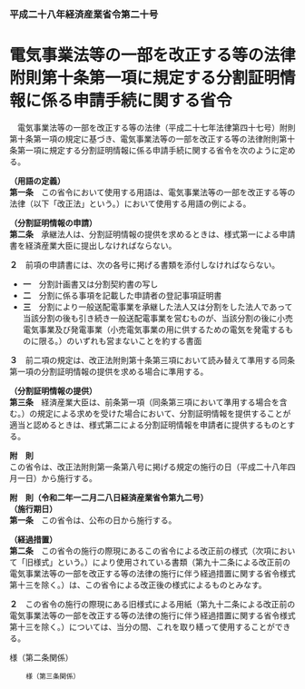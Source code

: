 ### 平成二十八年経済産業省令第二十号  
# 電気事業法等の一部を改正する等の法律附則第十条第一項に規定する分割証明情報に係る申請手続に関する省令  
　電気事業法等の一部を改正する等の法律（平成二十七年法律第四十七号）附則第十条第一項の規定に基づき、電気事業法等の一部を改正する等の法律附則第十条第一項に規定する分割証明情報に係る申請手続に関する省令を次のように定める。  
  
**（用語の定義）**  
**第一条**　この省令において使用する用語は、電気事業法等の一部を改正する等の法律（以下「改正法」という。）において使用する用語の例による。  
  
**（分割証明情報の申請）**  
**第二条**　承継法人は、分割証明情報の提供を求めるときは、様式第一による申請書を経済産業大臣に提出しなければならない。  
  
**２**　前項の申請書には、次の各号に掲げる書類を添付しなければならない。  
* **一**　分割計画書又は分割契約書の写し  
* **二**　分割に係る事項を記載した申請者の登記事項証明書  
* **三**　分割により一般送配電事業を承継した法人又は分割をした法人であって当該分割の後も引き続き一般送配電事業を営むものが、当該分割の後に小売電気事業及び発電事業（小売電気事業の用に供するための電気を発電するものに限る。）のいずれも営まないことを約する書面  
  
**３**　前二項の規定は、改正法附則第十条第三項において読み替えて準用する同条第一項の分割証明情報の提供を求める場合に準用する。  
  
**（分割証明情報の提供）**  
**第三条**　経済産業大臣は、前条第一項（同条第三項において準用する場合を含む。）の規定による求めを受けた場合において、分割証明情報を提供することが適当と認めるときは、様式第二による分割証明情報を申請者に提供するものとする。  
  
**附　則**  
この省令は、改正法附則第一条第八号に掲げる規定の施行の日（平成二十八年四月一日）から施行する。  
  
**附　則（令和二年一二月二八日経済産業省令第九二号）**  
**（施行期日）**  
**第一条**　この省令は、公布の日から施行する。  
  
**（経過措置）**  
**第二条**　この省令の施行の際現にあるこの省令による改正前の様式（次項において「旧様式」という。）により使用されている書類（第九十二条による改正前の電気事業法等の一部を改正する等の法律の施行に伴う経過措置に関する省令様式第十三を除く。）は、この省令による改正後の様式によるものとみなす。  
  
**２**　この省令の施行の際現にある旧様式による用紙（第九十二条による改正前の電気事業法等の一部を改正する等の法律の施行に伴う経過措置に関する省令様式第十三を除く。）については、当分の間、これを取り繕って使用することができる。  
  
様（第二条関係）  

          
        様（第三条関係）  

          
        